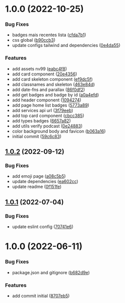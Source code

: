 # 1.0.0 (2022-10-25)


### Bug Fixes

* badges mais recentes lista ([cfda7b1](https://github.com/ialexanderbrito/nv99badges/commit/cfda7b13baba8cbb38937a6038a760020246d626))
* css global ([b90ccb3](https://github.com/ialexanderbrito/nv99badges/commit/b90ccb3d2b312983474c707b5849d85d95e0c27a))
* update configs tailwind and dependencies ([0e4da55](https://github.com/ialexanderbrito/nv99badges/commit/0e4da55c2c1a8df976ee60acc41b88d7e6a4fa01))


### Features

* add assets nv99 ([eabc4f8](https://github.com/ialexanderbrito/nv99badges/commit/eabc4f8c3c7ee2e7e26c7efce999799ed22ee482))
* add card component ([20e4356](https://github.com/ialexanderbrito/nv99badges/commit/20e43563f8661072be9095fb228f9fefdb1475b5))
* add card skeleton component ([ef9dc5f](https://github.com/ialexanderbrito/nv99badges/commit/ef9dc5f1e8c28b821addf82c35b8f399bdf2249a))
* add classnames and skeleton ([463e84d](https://github.com/ialexanderbrito/nv99badges/commit/463e84d5382329e7c1a76e79cc0a5e9ac7372189))
* add date-fns and parallax ([86f0df2](https://github.com/ialexanderbrito/nv99badges/commit/86f0df28435f2f16b8fa4f49f3dec144feccbdb6))
* add get badges and badge by id ([a0a4efd](https://github.com/ialexanderbrito/nv99badges/commit/a0a4efd8c1db05089c747643f11fe1983f0ca61f))
* add header component ([1094274](https://github.com/ialexanderbrito/nv99badges/commit/1094274924fb69957501142ee8dc06a66f5e9a11))
* add page home list badges ([5773a89](https://github.com/ialexanderbrito/nv99badges/commit/5773a89cf6c36becc1f9495587de164666db8d43))
* add services api url ([3f79eeb](https://github.com/ialexanderbrito/nv99badges/commit/3f79eebabf8e921f1339b7e5d5d16c5b5845b24c))
* add top card component ([cbcc385](https://github.com/ialexanderbrito/nv99badges/commit/cbcc38524c0e625879d8148fa60b384cf88a594a))
* add types badges ([6657a82](https://github.com/ialexanderbrito/nv99badges/commit/6657a8297905bfdb6dbdab4e9d861deed6224215))
* add utils verify podcast ([0e24883](https://github.com/ialexanderbrito/nv99badges/commit/0e2488363e6e9df564bffcae8b6be11f2068ef6e))
* color background body and favicon ([b063a16](https://github.com/ialexanderbrito/nv99badges/commit/b063a16a7900b9bda59c9e6ee280c01d26073817))
* initial commit ([59c6c83](https://github.com/ialexanderbrito/nv99badges/commit/59c6c83376ef7e2822f0f9fa48eee2c008185db6))

## [1.0.2](https://github.com/alxUI/boilerplate-vite/compare/v1.0.1...v1.0.2) (2022-09-12)


### Bug Fixes

* add emoji page ([a08c5b5](https://github.com/alxUI/boilerplate-vite/commit/a08c5b50ff8df980a854e6a30fff3e10b1b239e7))
* update dependencies ([ea602cc](https://github.com/alxUI/boilerplate-vite/commit/ea602cca8ed5c19a313fb09d98864a4cebf6388a))
* update readme ([0f151fe](https://github.com/alxUI/boilerplate-vite/commit/0f151fe5f6e085b3061bba03f29e364c73efceed))

## [1.0.1](https://github.com/alxUI/boilerplate-vite/compare/v1.0.0...v1.0.1) (2022-07-04)


### Bug Fixes

* update eslint config ([70741e6](https://github.com/alxUI/boilerplate-vite/commit/70741e674ac6c9d5f64a588a8fe8d5ebbd3b4eb6))

# 1.0.0 (2022-06-11)


### Bug Fixes

* package.json and gitignore ([b682d9e](https://github.com/alxUI/boilerplate-vite/commit/b682d9ee4d5521390a2050ae803628c984ca196a))


### Features

* add commit initial ([8707eb5](https://github.com/alxUI/boilerplate-vite/commit/8707eb5539fdc09b52db5a285350e4444c14c830))
